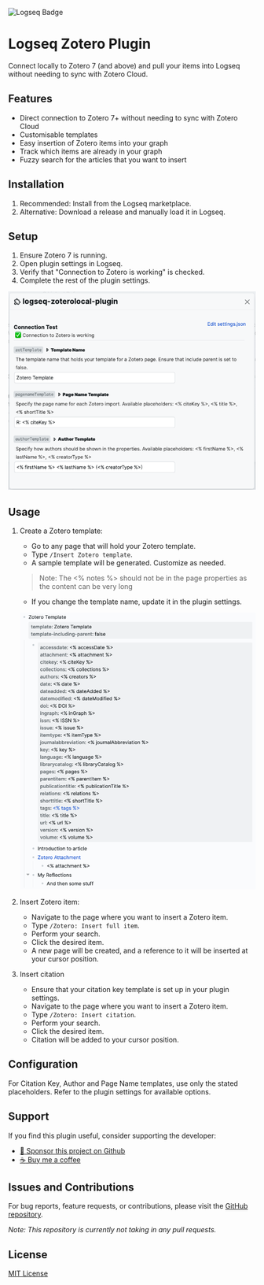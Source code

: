 ![Logseq Badge](https://img.shields.io/badge/logseq-%2385C8C8?style=for-the-badge&logo=logseq&logoColor=black)

# Logseq Zotero Plugin

Connect locally to Zotero 7 (and above) and pull your items into Logseq without needing to sync with Zotero Cloud.

## Features

- Direct connection to Zotero 7+ without needing to sync with Zotero Cloud
- Customisable templates
- Easy insertion of Zotero items into your graph
- Track which items are already in your graph
- Fuzzy search for the articles that you want to insert

## Installation

1. Recommended: Install from the Logseq marketplace.
2. Alternative: Download a release and manually load it in Logseq.

## Setup

1. Ensure Zotero 7 is running.
2. Open plugin settings in Logseq.
3. Verify that "Connection to Zotero is working" is checked.
4. Complete the rest of the plugin settings.

![Plugin Settings](/screenshots/plugin-settings.png)

## Usage

1. Create a Zotero template:
   - Go to any page that will hold your Zotero template.
   - Type `/Insert Zotero template`.
   - A sample template will be generated. Customize as needed.
   > Note: The <% notes %> should not be in the page properties as the content can be very long
   - If you change the template name, update it in the plugin settings.

   ![Template Example](/screenshots/template.png)

2. Insert Zotero item:
   - Navigate to the page where you want to insert a Zotero item.
   - Type `/Zotero: Insert full item`.
   - Perform your search.
   - Click the desired item.
   - A new page will be created, and a reference to it will be inserted at your cursor position.
  
3. Insert citation
   - Ensure that your citation key template is set up in your plugin settings.
   - Navigate to the page where you want to insert a Zotero item.
   - Type `/Zotero: Insert citation`.
   - Perform your search.
   - Click the desired item.
   - Citation will be added to your cursor position.

## Configuration

For Citation Key, Author and Page Name templates, use only the stated placeholders. Refer to the plugin settings for available options.

## Support

If you find this plugin useful, consider supporting the developer:

- [:gift_heart: Sponsor this project on Github](https://github.com/sponsors/hkgnp)
- [:coffee: Buy me a coffee](https://www.buymeacoffee.com/hkgnp.dev)

## Issues and Contributions

For bug reports, feature requests, or contributions, please visit the [GitHub repository](https://github.com/hkgnp/logseq-zotero-plugin).

*Note: This repository is currently not taking in any pull requests.*

## License

[MIT License](LICENSE)
